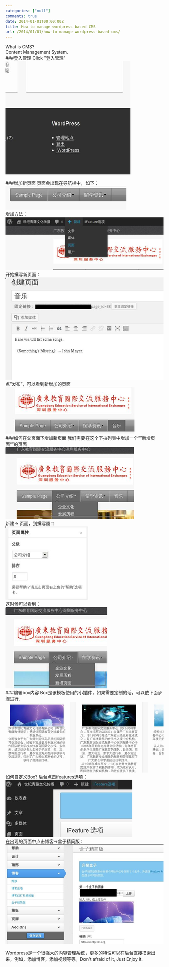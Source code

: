 ```yaml
---
categories: ["null"]
comments: true
date: 2014-01-01T00:00:00Z
title: How to manage wordpress based CMS
url: /2014/01/01/how-to-manage-wordpress-based-cms/
---
```


What is CMS?    
Content Management System.    
###登入管理
Click "登入管理"     
![wordpress1.jpg](/images/wordpress1.jpg)    

###增加新页面
页面会出现在导航栏中，如下：    
![wordpress2.jpg](/images/wordpress2.jpg)   
增加方法：    
![wordpress3.jpg](/images/wordpress3.jpg)   
开始撰写新页面：    
![wordpress4.jpg](/images/wordpress4.jpg)    
点”发布”，可以看到新增加的页面    
![wordpress5.jpg](/images/wordpress5.jpg)    
###如何在父页面下增加新页面
我们需要在这个下拉列表中增加一个“”新增页面“”的页面     
![wordpress6.jpg](/images/wordpress6.jpg)    
新建-> 页面，到撰写窗口     
![wordpress7.jpg](/images/wordpress7.jpg)    
这时候可以看到：    
![wordpress8.jpg](/images/wordpress8.jpg)    
###编辑box内容
Box是该模板使用的小插件，如果需要定制的话，可以依下面步骤进行.     
![wordpress9.jpg](/images/wordpress9.jpg)    
如何自定义Box? 后台点击ifeatures选项：      
![wordpress10.jpg](/images/wordpress10.jpg)    
在出现的页面中点击博客->盒子精简版：     
![wordpress11.jpg](/images/wordpress11.jpg)    


Wordpress是一个很强大的内容管理系统，更多的特性可以在后台直接摸索出来，例如，添加博客，添加视频等等。Don't afraid of it, Just Enjoy it. 







